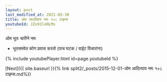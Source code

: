 ```yaml
---
layout: post
last_modified_at: 2021-03-30
title: ओम व्याधीशाय नमः १०८ टाइम्स
youtubeId: JZx91leNLMs
---
```

 
 
 ओम भूतः चारीने नमः  
 
 -  भूतसमवेत कोण प्रवास करतो (पाच घटक / वाईट विचारांना) 
 
  
 
  
 
 
 
 
 
 


{% include youtubePlayer.html id=page.youtubeId %}
 
[Next]({{ site.baseurl }}{% link  split2/_posts/2015-12-01-ओम आदित्याय नमः १०८ टाइम्स.md%})
 
